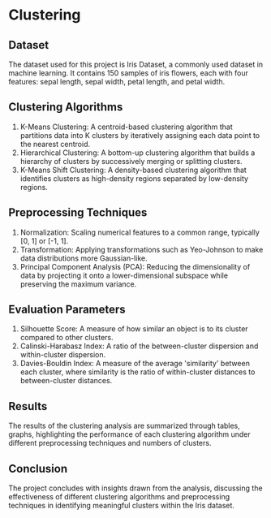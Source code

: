 # Clustering

## Dataset
The dataset used for this project is Iris Dataset, a commonly used dataset in machine learning. It contains 150 samples of iris flowers, each with four features: sepal length, sepal width, petal length, and petal width.

## Clustering Algorithms
1. K-Means Clustering: A centroid-based clustering algorithm that partitions data into K clusters by iteratively assigning each data point to the nearest centroid.
2. Hierarchical Clustering: A bottom-up clustering algorithm that builds a hierarchy of clusters by successively merging or splitting clusters.
3. K-Means Shift Clustering: A density-based clustering algorithm that identifies clusters as high-density regions separated by low-density regions.

## Preprocessing Techniques
1. Normalization: Scaling numerical features to a common range, typically [0, 1] or [-1, 1].
2. Transformation: Applying transformations such as Yeo-Johnson to make data distributions more Gaussian-like.
3. Principal Component Analysis (PCA): Reducing the dimensionality of data by projecting it onto a lower-dimensional subspace while preserving the maximum variance.

## Evaluation Parameters
1. Silhouette Score: A measure of how similar an object is to its cluster compared to other clusters.
2. Calinski-Harabasz Index: A ratio of the between-cluster dispersion and within-cluster dispersion.
3. Davies-Bouldin Index: A measure of the average 'similarity' between each cluster, where similarity is the ratio of within-cluster distances to between-cluster distances.

## Results
The results of the clustering analysis are summarized through tables, graphs, highlighting the performance of each clustering algorithm under different preprocessing techniques and numbers of clusters.

## Conclusion
The project concludes with insights drawn from the analysis, discussing the effectiveness of different clustering algorithms and preprocessing techniques in identifying meaningful clusters within the Iris dataset.
